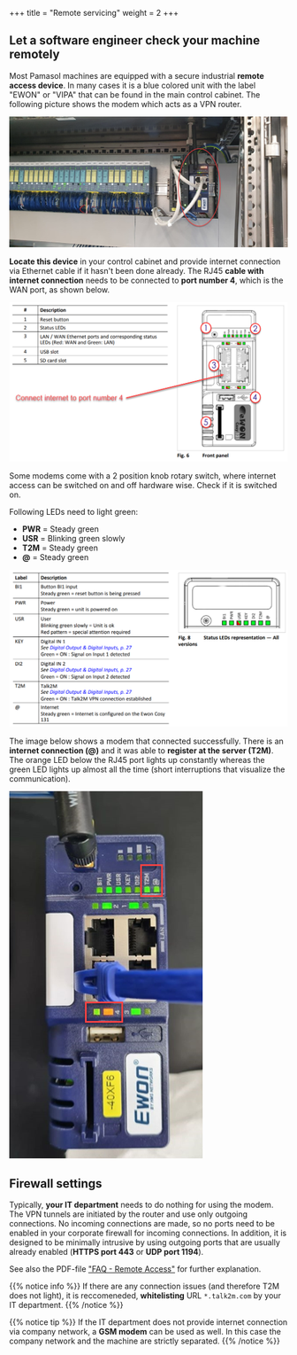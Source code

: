 +++
title = "Remote servicing"
weight = 2
+++

## Let a software engineer check your machine remotely

Most Pamasol machines are equipped with a secure industrial **remote access device**. In many cases it is a blue colored unit with the label "EWON" or "VIPA" that can be found in the main control cabinet. The following picture shows the modem which acts as a VPN router.

![Industrial modem](images/ewon_industrial_modem.en.png)

**Locate this device** in your control cabinet and provide internet connection via Ethernet cable if it hasn't been done already. The RJ45 **cable with internet connection** needs to be connected to **port number 4**, which is the WAN port, as shown below.

![Front side view](images/ewon_front_side.en.png)

Some modems come with a 2 position knob rotary switch, where internet access can be switched on and off hardware wise. Check if it is switched on.

Following LEDs need to light green:

* **PWR** = Steady green
* **USR** = Blinking green slowly
* **T2M** = Steady green
* **@**   = Steady green

![Status LEDs general](images/ewon_status_leds_general.en.png)

The image below shows a modem that connected successfully. There is an **internet connection (@)** and it was able to **register at the server (T2M)**. The orange LED below the RJ45 port lights up constantly whereas the green LED lights up almost all the time (short interruptions that visualize the communication).

![Connected modem](images/ewon_modem_connected_to_server.en.png)

## Firewall settings

Typically, **your IT department** needs to do nothing for using the modem. The VPN tunnels are initiated by the router and use only outgoing connections. No incoming connections are made, so no ports need to be enabled in your corporate firewall for incoming connections. In addition, it is designed to be minimally intrusive by using outgoing ports that are usually already enabled (**HTTPS port 443** or **UDP port 1194**).

See also the PDF-file ["FAQ - Remote Access"](docs/faq_remote_access.en.pdf) for further explanation.

{{% notice info %}}
If there are any connection  issues (and therefore T2M does not light), it is reccomeneded, **whitelisting** URL `*.talk2m.com` by your IT department.
{{% /notice %}}

{{% notice tip %}}
If the IT department does not provide internet connection via company network, a **GSM modem** can be used as well. In this case the company network and the machine are strictly separated.
{{% /notice %}}
